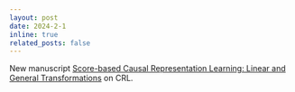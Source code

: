 ```yaml
---
layout: post
date: 2024-2-1 
inline: true
related_posts: false
---
```

New manuscript [Score-based Causal Representation Learning: Linear and General Transformations](https://arxiv.org/abs/2402.00849) on CRL.


